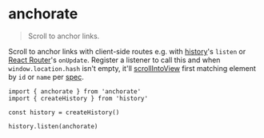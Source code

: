 # anchorate

> Scroll to anchor links.

Scroll to anchor links with client-side routes e.g. with [history]'s `listen` or [React Router]'s `onUpdate`.
Register a listener to call this and when `window.location.hash` isn't empty,
it'll [scrollIntoView] first matching element by `id` or `name` per [spec].

```
import { anchorate } from 'anchorate'
import { createHistory } from 'history'
 
const history = createHistory()

history.listen(anchorate)
```

[react router]: https://github.com/reactjs/react-router
[history]: https://github.com/ReactJSTraining/history
[scrollIntoView]: https://developer.mozilla.org/en-US/docs/Web/API/Element/scrollIntoView
[spec]: https://www.w3.org/TR/html4/struct/links.html#h-12.1.3
